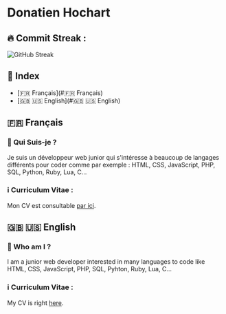 # Donatien Hochart

## :fire: Commit Streak :

![GitHub Streak](https://github-readme-streak-stats.herokuapp.com/?user=rekky1aws&theme=dark)

## :flashlight: Index

+ [:fr: Français](#:fr: Français)
+ [:gb: :us: English](#:gb: :us: English)


## :fr: Français
### :wave: Qui Suis-je ?
Je suis un développeur web junior qui s'intéresse à beaucoup de langages différents pour coder comme par exemple : HTML, CSS, JavaScript, PHP, SQL, Python, Ruby, Lua, C...

### :information_source: Curriculum Vitae :
Mon CV est consultable [par ici](https://rekkylaws.netlify.app/).


## :gb: :us: English
### :wave: Who am I ?

I am a junior web developer interested in many languages to code like HTML, CSS, JavaScript, PHP, SQL, Pyhton, Ruby, Lua, C...

### :information_source: Curriculum Vitae :
My CV is right [here](https://rekkylaws.netlify.app/).